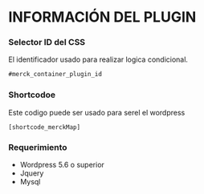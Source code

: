 # INFORMACIÓN DEL PLUGIN

### Selector ID del CSS
El identificador usado para realizar logica condicional.
```html
#merck_container_plugin_id
```
### Shortcodoe 
Este codigo puede ser usado para serel el wordpress
```
[shortcode_merckMap]
```
### Requerimiento
- Wordpress 5.6 o superior
- Jquery
- Mysql
